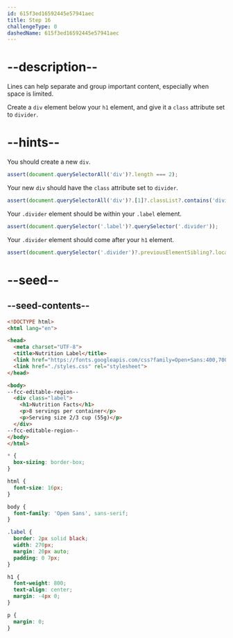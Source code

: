 ```yaml
---
id: 615f3ed16592445e57941aec
title: Step 16
challengeType: 0
dashedName: 615f3ed16592445e57941aec
---
```


# --description--

Lines can help separate and group important content, especially when space is limited.

Create a `div` element below your `h1` element, and give it a `class` attribute set to `divider`.

# --hints--

You should create a new `div`.

```js
assert(document.querySelectorAll('div')?.length === 2);
```

Your new `div` should have the `class` attribute set to `divider`.

```js
assert(document.querySelectorAll('div')?.[1]?.classList?.contains('divider'));
```

Your `.divider` element should be within your `.label` element.

```js
assert(document.querySelector('.label')?.querySelector('.divider'));
```

Your `.divider` element should come after your `h1` element.

```js
assert(document.querySelector('.divider')?.previousElementSibling?.localName === 'h1');
```

# --seed--

## --seed-contents--

```html
<!DOCTYPE html>
<html lang="en">

<head>
  <meta charset="UTF-8">
  <title>Nutrition Label</title>
  <link href="https://fonts.googleapis.com/css?family=Open+Sans:400,700,800" rel="stylesheet">
  <link href="./styles.css" rel="stylesheet">
</head>

<body>
--fcc-editable-region--
  <div class="label">
    <h1>Nutrition Facts</h1>
    <p>8 servings per container</p>
    <p>Serving size 2/3 cup (55g)</p>
  </div>
--fcc-editable-region--
</body>
</html>
```

```css
* {
  box-sizing: border-box;
}

html {
  font-size: 16px;
}

body {
  font-family: 'Open Sans', sans-serif;
}

.label {
  border: 2px solid black;
  width: 270px;
  margin: 20px auto;
  padding: 0 7px;
}

h1 {
  font-weight: 800;
  text-align: center;
  margin: -4px 0;
}

p {
  margin: 0;
}
```
